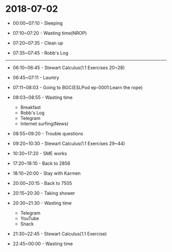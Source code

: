 # 2018-07-02

* 00:00~07:10 - Sleeping

* 07:10~07:20 - Wasting time(NROP)

* 07:20~07:35 - Clean up

* 07:35~07:45 - Robb's Log
  
---

* 06:10~06:45 - Stewart Calculus(1.1 Exercises 20~28)

* 06:45~07:11 - Launtry

* 07:11~08:03 - Going to BGC(ESLPod ep-0001:Learn the rope)

* 08:03~08:55 - Wasting time
  * Breakfast
  * Robb's Log
  * Telegram
  * Internet surfing(News)

* 08:55~09:20 - Trouble questions

* 09:20~10:30 - Stewart Calculus(1.1 Exercises 29~44)

* 10:30~17:20 - SME works

* 17:20~18:10 - Back to 2856

* 18:10~20:00 - Stay with Karmen

* 20:00~20:15 - Back to 7505 

* 20:15~20:30 - Taking shower

* 20:30~21:30 - Wasting time
  * Telegram
  * YouTube
  * Snack

* 21:30~22:45 - Stewart Calculus(1.1 Exercise)

* 22:45~00:00 - Wasting time
